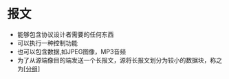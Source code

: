 # 报文

- 能够包含协议设计者需要的任何东西
- 可以执行一种控制功能
- 也可以包含数据,如JPEG图像，MP3音频
- 为了从源端像目的端发送一个长报文，源将长报文划分为较小的数据块，称之为[[分组]](分组.md)